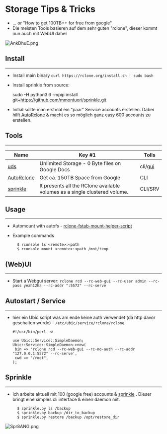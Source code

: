 Storage Tips & Tricks 
==========================================================
* ... or  "How to get 100TB++ for free from google"
* Die meisten Tools basieren auf dem sehr guten "rclone", dieser kommt nun auch mit WebUI daher
 
![AnkDhuE.png](https://i.imgur.com/AnkDhuE.png)


## Install
------------------------
* Install main binary  `curl https://rclone.org/install.sh | sudo bash`
* Install sprinkle from source: 


    sudo -H python3.6 -mpip install git+https://github.com/mmontuori/sprinkle.git

* Initial sollte man erstmal ein "paar" Service accounts erstellen. Dabei hilft [AutoRclone](https://github.com/xyou365/AutoRclone) & macht es so möglich ganz easy 600 accounts zu erstellen.
 
## Tools
-----------


| Name         | Key #1                                                                             | Tolls     |
|--------------|------------------------------------------------------------------------------------|-----------|
| [uds](https://github.com/stewartmcgown/uds)  |  Unlimited Storage - 0 Byte files on Google Docs   | cli/[gui](https://github.com/stewartmcgown/uds-web)    
| [AutoRclone](https://github.com/xyou365/AutoRclone)   | Get ca. 150TB Space from Google            |  CLI        
|  [sprinkle](https://github.com/mmontuori/sprinkle) |  It presents all the RClone available volumes as a single clustered volume. | CLI/SRV 


## Usage
-----------
* Automount with autofs - [rclone-fstab-mount-helper-script](https://github.com/rclone/rclone/wiki/rclone-fstab-mount-helper-script)
* Example commands


        $ rconsole ls <remote>:<path
        $ rconsole mount <remote>:<path /mnt/temp
        
        


## (Web)UI
---------------------
* Start a Webgui server:  `rclone rcd --rc-web-gui --rc-user admin --rc-pass yeah12ha --rc-addr ":5572" --rc-serve `


## Autostart / Service
-------------------------
* hier ein Ubic script was am ende keine auth verwendet (da http davor geschalten wurde) - `/etc/ubic/service/rclone/rclone`
        
        

      #!/usr/bin/perl -w

      use Ubic::Service::SimpleDaemon;
      Ubic::Service::SimpleDaemon->new(
       bin => 'rclone rcd --rc-web-gui --rc-no-auth --rc-addr "127.0.0.1:5572" --rc-serve',
       cwd => "/root",
      );




## Sprinkle
-------------------------

* Ich arbeite aktuell mit 100 (google free) accounts & [sprinkle](https://github.com/mmontuori/sprinkle) . Dieser bringt eine simples cli interface & einen daemon mit. 

        $ sprinkle.py ls /backup
        $ sprinkle.py backup /dir_to_backup
        $ sprinkle.py restore /backup /opt/restore_dir
        
![Spr8ANG.png](https://i.imgur.com/Spr8ANG.png)



 
